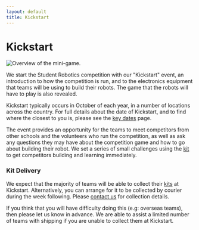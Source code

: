 ```yaml
---
layout: default
title: Kickstart
---
```

Kickstart
=========

<img src="/resources/2011/kickstart/overview.jpg" alt="Overview of the mini-game." title="Frantic construction as the end of the mini-game nears." class="right" />

We start the Student Robotics competition with our "Kickstart" event,
an introduction to how the competition is run, and to the electronics
equipment that teams will be using to build their robots. The game that
the robots will have to play is also revealed.

Kickstart typically occurs in October of each year, in a number of locations
across the country. For full details about the date of Kickstart, and to find
where the closest to you is, please see the [key dates](/key_dates) page.

The event provides an opportunity for the teams to meet competitors from other
schools and the volunteers who run the competition, as well as ask any
questions they may have about the competition game and how to go about building
their robot. We set a series of small challenges using the [kit](/schools/kit)
to get competitors building and learning immediately.

### Kit Delivery

We expect that the majority of teams will be able to collect their [kits](/schools/kit)
at Kickstart. Alternatively, you can arrange for it to be collected by
courier during the week following. Please [contact us](mailto:info@studentrobotics.org) for collection details.

If you think that you will have difficulty doing this (e.g: overseas teams),
then please let us know in advance. We are able to assist a limited number
of teams with shipping if you are unable to collect them at Kickstart.
